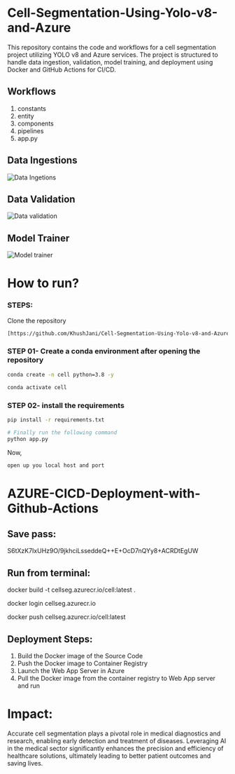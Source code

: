 # Cell-Segmentation-Using-Yolo-v8-and-Azure

This repository contains the code and workflows for a cell segmentation project utilizing YOLO v8 and Azure services. The project is structured to handle data ingestion, validation, model training, and deployment using Docker and GitHub Actions for CI/CD.

## Workflows

1. constants
2. entity
3. components
4. pipelines
5. app.py


## Data Ingestions
![Data Ingetions](https://github.com/KhushJani/Cell-Segmentation-Using-Yolo-v8-and-Azure/assets/88198216/c86f9356-4f92-4cad-95b2-9944b93b4cba)

## Data Validation
![Data validation](https://github.com/KhushJani/Cell-Segmentation-Using-Yolo-v8-and-Azure/assets/88198216/f83b757f-ea9c-4f4a-a1a9-9c6241cca5a2)

## Model Trainer
![Model trainer](https://github.com/KhushJani/Cell-Segmentation-Using-Yolo-v8-and-Azure/assets/88198216/b20280bb-eec4-45c7-a3d4-602d8410d02b)


# How to run?
### STEPS:

Clone the repository

```bash
[https://github.com/KhushJani/Cell-Segmentation-Using-Yolo-v8-and-Azure.git]
```
### STEP 01- Create a conda environment after opening the repository

```bash
conda create -n cell python=3.8 -y
```

```bash
conda activate cell
```


### STEP 02- install the requirements
```bash
pip install -r requirements.txt
```


```bash
# Finally run the following command
python app.py
```

Now,
```bash
open up you local host and port
```


# AZURE-CICD-Deployment-with-Github-Actions

## Save pass:

S6tXzK7IxUHz9O/9jkhciLsseddeQ++E+OcD7nQYy8+ACRDtEgUW


## Run from terminal:

docker build -t cellseg.azurecr.io/cell:latest .

docker login cellseg.azurecr.io

docker push cellseg.azurecr.io/cell:latest


## Deployment Steps:

1. Build the Docker image of the Source Code
2. Push the Docker image to Container Registry
3. Launch the Web App Server in Azure 
4. Pull the Docker image from the container registry to Web App server and run

# Impact:
Accurate cell segmentation plays a pivotal role in medical diagnostics and research, enabling early detection and treatment of diseases. Leveraging AI in the medical sector significantly enhances the precision and efficiency of healthcare solutions, ultimately leading to better patient outcomes and saving lives.
